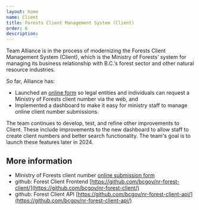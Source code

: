 ```yaml
---
layout: home
name: Client
title: Forests Client Management System (Client) 
order: 6
description: 
---
```


Team Alliance is in the process of modernizing the Forests Client Management System (Client), which is the Ministry of Forests’ system for managing its business relationship with B.C.’s forest sector and other natural resource industries.

So far, Alliance has:

- Launched an [online form](https://www2.gov.bc.ca/gov/content?id=E290320237694A9584C0CABC5DE3B9F2) so legal entities and individuals can request a Ministry of Forests client number via the web, and
- Implemented a dashboard to make it easy for ministry staff to manage online client number submissions.

The team continues to develop, test, and refine other improvements to Client. These include improvements to the new dashboard to allow staff to create client numbers and better search functionality. The team's goal is to launch these features later in 2024.

## More information
+ Ministry of Forests client number [online submission form](https://www2.gov.bc.ca/gov/content?id=E290320237694A9584C0CABC5DE3B9F2)
+ github: Forest Client Frontend [https://github.com/bcgov/nr-forest-client/](https://github.com/bcgov/nr-forest-client/)
+ github: Forest Client API [https://github.com/bcgov/nr-forest-client-api/](https://github.com/bcgov/nr-forest-client-api/)
